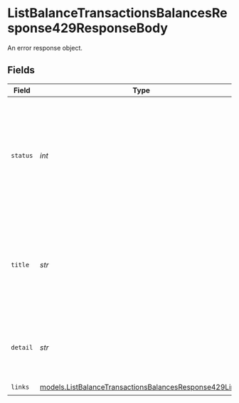 # ListBalanceTransactionsBalancesResponse429ResponseBody

An error response object.


## Fields

| Field                                                                                                                  | Type                                                                                                                   | Required                                                                                                               | Description                                                                                                            | Example                                                                                                                |
| ---------------------------------------------------------------------------------------------------------------------- | ---------------------------------------------------------------------------------------------------------------------- | ---------------------------------------------------------------------------------------------------------------------- | ---------------------------------------------------------------------------------------------------------------------- | ---------------------------------------------------------------------------------------------------------------------- |
| `status`                                                                                                               | *int*                                                                                                                  | :heavy_check_mark:                                                                                                     | The status code of the error message. This is always the same code as the status code of the HTTP message itself.      | 404                                                                                                                    |
| `title`                                                                                                                | *str*                                                                                                                  | :heavy_check_mark:                                                                                                     | The HTTP reason phrase of the error. For example, for a `404` error, the `title` will be `Not Found`.                  | Not Found                                                                                                              |
| `detail`                                                                                                               | *str*                                                                                                                  | :heavy_check_mark:                                                                                                     | A detailed human-readable description of the error that occurred.                                                      | The resource does not exist                                                                                            |
| `links`                                                                                                                | [models.ListBalanceTransactionsBalancesResponse429Links](../models/listbalancetransactionsbalancesresponse429links.md) | :heavy_check_mark:                                                                                                     | N/A                                                                                                                    |                                                                                                                        |